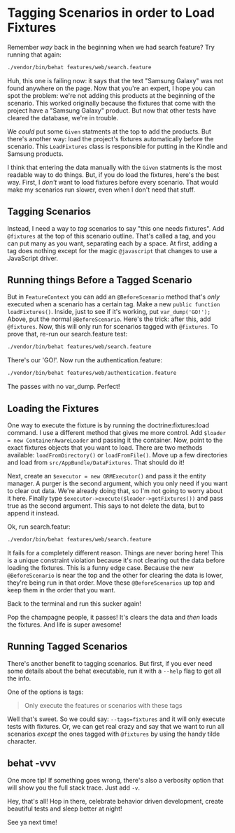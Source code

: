 # Tagging Scenarios in order to Load Fixtures

Remember *way* back in the beginning when we had search feature? Try running that
again:

```bash
./vendor/bin/behat features/web/search.feature
```

Huh, this one is failing now: it says that the text "Samsung Galaxy" was not found
anywhere on the page. Now that you're an expert, I hope you can spot the problem:
we're not adding this products at the beginning of the scenario. This worked originally
because the fixtures that come with the project have a "Samsung Galaxy" product.
But now that other tests have cleared the database, we're in trouble.

We *could* put some `Given` statments at the top to add the products. But there's
another way: load the project's fixtures automatically before the scenario. This
`LoadFixtures` class is responsible for putting in the Kindle and Samsung products.

I think that entering the data manually with the `Given` statments is the most readable
way to do things. But, if you do load the fixtures, here's the best way. First, I
*don't* want to load fixtures before every scenario. That would make my scenarios
run slower, even when I don't need that stuff.

## Tagging Scenarios

Instead, I need a way to *tag* scenarios to say "this one needs fixtures". Add
`@fixtures` at the top of this scenario outline. That's called a tag, and you can
put many as you want, separating each by a space. At first, adding a tag does nothing
except for the magic `@javascript` that changes to use a JavaScript driver.

## Running things Before a Tagged Scenario

But in `FeatureContext` you can add an `@BeforeScenario` method that's *only* executed
when a scenario has a certain tag. Make a new `public function loadFixtures()`. Inside,
just to see if it's working, put `var_dump('GO!');` Above, put the normal `@BeforeScenario`.
Here's the trick: after this, add `@fixtures`. Now, this will only run for scenarios
tagged with `@fixtures`. To prove that, re-run our search.feature test:

```bash
./vendor/bin/behat features/web/search.feature
```

There's our 'GO!'. Now run the authentication.feature:

```bash
./vendor/bin/behat features/web/authentication.feature
```

The passes with no var_dump. Perfect!

## Loading the Fixtures

One way to execute the fixture is by running the doctrine:fixtures:load command.
I use a different method that gives me more control. Add `$loader = new ContainerAwareLoader`
and passing it the container. Now, point to the exact fixtures objects that you want
to load. There are two methods available: `loadFromDirectory()` or `loadFromFile()`.
Move up a few directories and load from `src/AppBundle/DataFixtures`. That should
do it!

Next, create an `$executor = new ORMExecutor()` and pass it the entity manager. A
purger is the second argument, which you only need if you want to clear out data.
We're already doing that, so I'm not going to worry about it here. Finally type
`$executor->execute($loader->getFixtures())` and pass true as the second argument.
This says to not delete the data, but to append it instead. 

Ok, run search.featur:

```bash
./vendor/bin/behat features/web/search.feature
```

It fails for a completely different reason. Things are never boring here! This is
a unique constraint violation because it's not clearing out the data before loading
the fixtures. This is a funny edge case. Because the new `@BeforeScenario` is near
the top and the other for clearing the data is lower, they're being run in that order.
Move these `@BeforeScenarios` up top and keep them in the order that you want.

Back to the terminal and run this sucker again!


Pop the champagne people, it passes! It's clears the data and *then* loads the fixtures.
And life is super awesome! 

## Running Tagged Scenarios

There's another benefit to tagging scenarios. But first, if you ever need some details
about the behat executable, run it with a `--help` flag to get all the info.

One of the options is tags:

> Only execute the features or scenarios with these tags

Well that's sweet. So we could say: `--tags=fixtures` and it will only execute tests
with fixtures. Or, we can get real crazy and say that we want to run all scenarios
*except* the ones tagged with `@fixtures` by using the handy tilde character.

## behat -vvv

One more tip! If something goes wrong, there's also a verbosity option that will show
you the full stack trace. Just add `-v`.

Hey, that's all! Hop in there, celebrate behavior driven development, create beautiful
tests and sleep better at night!

See ya next time!
